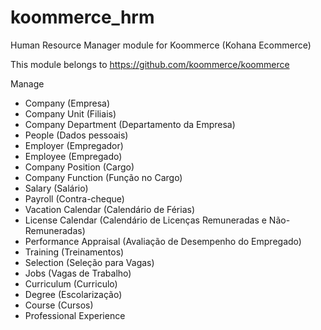 koommerce_hrm
===============

Human Resource Manager module for Koommerce (Kohana Ecommerce)

This module belongs to https://github.com/koommerce/koommerce

Manage
- Company (Empresa)
- Company Unit (Filiais)
- Company Department (Departamento da Empresa)
- People (Dados pessoais)
- Employer (Empregador)
- Employee (Empregado)
- Company Position (Cargo)
- Company Function (Função no Cargo)
- Salary (Salário)
- Payroll (Contra-cheque)
- Vacation Calendar (Calendário de Férias)
- License Calendar (Calendário de Licenças Remuneradas e Não-Remuneradas)
- Performance Appraisal (Avaliação de Desempenho do Empregado)
- Training (Treinamentos)
- Selection (Seleção para Vagas)
- Jobs (Vagas de Trabalho)
- Curriculum (Curriculo)
- Degree (Escolarização)
- Course (Cursos)
- Professional Experience
